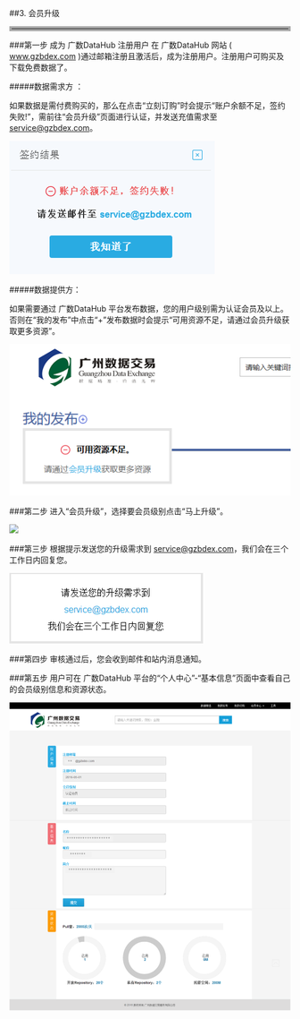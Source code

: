##3. 会员升级

<hr style=" border:4px solid #A9A9A9;" />

###第一步 成为 广数DataHub 注册用户
在 广数DataHub 网站 ( www.gzbdex.com )通过邮箱注册且激活后，成为注册用户。注册用户可购买及下载免费数据了。

#####数据需求方 ：

如果数据是需付费购买的，那么在点击“立刻订购”时会提示“账户余额不足，签约失败!”，需前往“会员升级”页面进行认证，并发送充值需求至 service@gzbdex.com。

![](img/lack_of_balance.png)

#####数据提供方：

如果需要通过 广数DataHub 平台发布数据，您的用户级别需为认证会员及以上。否则在“我的发布”中点击“+”发布数据时会提示“可用资源不足，请通过会员升级获取更多资源”。

![](img/lack_of_resource.png)

###第二步 进入“会员升级”，选择要会员级别点击“马上升级”。

![](img/verified_member.png)

###第三步 根据提示发送您的升级需求到 service@gzbdex.com，我们会在三个工作日内回复您。

![](img/upgrade_mail.png)

###第四步 审核通过后，您会收到邮件和站内消息通知。

###第五步 用户可在 广数DataHub 平台的“个人中心”-“基本信息”页面中查看自己的会员级别信息和资源状态。

![](img/resource.png)
